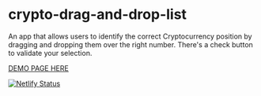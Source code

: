 # crypto-drag-and-drop-list
An app that allows users to identify the correct Cryptocurrency position by dragging and dropping them over the right number. There's a check button to validate your selection.


<a href="https://crypto-drag-and-drop-api.netlify.app/">DEMO PAGE HERE</a>

[![Netlify Status](https://api.netlify.com/api/v1/badges/f2f9614f-b16c-4d95-8524-0f3421119860/deploy-status)](https://app.netlify.com/sites/frosty-gates-e87be3/deploys)
